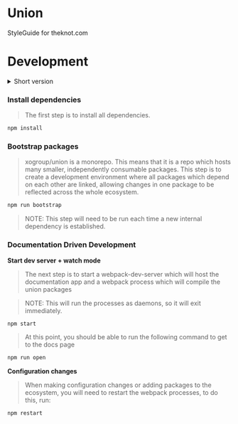 # Union
StyleGuide for theknot.com

# Development

<details>
<summary>
Short version
</summary>

```sh
npm install
npm run bootstrap
# Start dev server
npm start
# Open docs page
npm run open

# Run this when configurations or dependencies change
npm restart
```
</details>

### Install dependencies
> The first step is to install all dependencies.

```sh
npm install
```

### Bootstrap packages
> xogroup/union is a monorepo. This means that it is a repo which hosts many smaller, independently consumable packages. This step is to create a development environment where all packages which depend on each other are linked, allowing changes in one package to be reflected across the whole ecosystem.

```sh
npm run bootstrap
```

> NOTE: This step will need to be run each time a new internal dependency is established.

### Documentation Driven Development

**Start dev server + watch mode**
> The next step is to start a webpack-dev-server which will host the documentation app and a webpack process which will compile the union packages

> NOTE: This will run the processes as daemons, so it will exit immediately.

```sh
npm start
```
> At this point, you should be able to run the following command to get to the docs page

```sh
npm run open
```

**Configuration changes**
> When making configuration changes or adding packages to the ecosystem, you will need to restart the webpack processes, to do this, run:

```sh
npm restart
```
